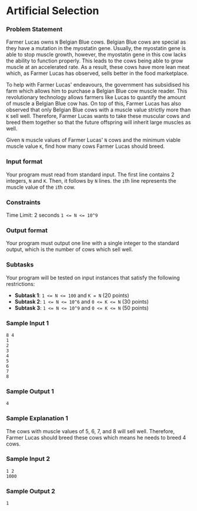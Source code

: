 # Artificial Selection

### Problem Statement
Farmer Lucas owns `N` Belgian Blue cows. Belgian Blue cows are special as they have a mutation in the myostatin gene. Usually, the myostatin gene is able to stop muscle growth, however, the myostatin gene in this cow lacks the ability to function properly. This leads to the cows being able to grow muscle at an accelerated rate. As a result, these cows have more lean meat which, as Farmer Lucas has observed, sells better in the food marketplace.

To help with Farmer Lucas' endeavours, the government has subsidised his farm which allows him to purchase a Belgian Blue cow muscle reader. This revolutionary technology allows farmers like Lucas to quantify the amount of muscle a Belgian Blue cow has. On top of this, Farmer Lucas has also observed that only Belgian Blue cows with a muscle value strictly more than `K` sell well. Therefore, Farmer Lucas wants to take these muscular cows and breed them together so that the future offspring will inherit large muscles as well. 

Given `N` muscle values of Farmer Lucas' `N` cows and the minimum viable muscle value `K`, find how many cows Farmer Lucas should breed.

### Input format
Your program must read from standard input. The first line contains 2 integers, `N` and `K`. Then, it follows by `N` lines. the `i`th line represents the muscle value of the `i`th cow.

### Constraints
Time Limit: 2 seconds
`1 <= N <= 10^9`

### Output format
Your program must output one line with a single integer to the standard output, which is the number of cows which sell well.

### Subtasks
Your program will be tested on input instances that satisfy the following restrictions:
- **Subtask 1**: `1 <= N <= 100` and `K = N` (20 points)
- **Subtask 2**: `1 <= N <= 10^6` and `0 <= K <= N` (30 points)
- **Subtask 3**: `1 <= N <= 10^9` and `0 <= K <= N` (50 points)

### Sample Input 1
```
8 4
1
2
3
4
5
6
7
8
```

### Sample Output 1
```
4
```

### Sample Explanation 1
The cows with muscle values of 5, 6, 7, and 8 will sell well. Therefore, Farmer Lucas should breed these cows which means he needs to breed 4 cows.

### Sample Input 2
```
1 2
1000
```

### Sample Output 2

```
1
```
